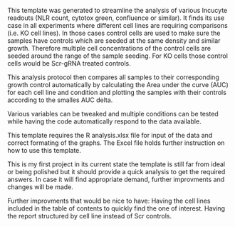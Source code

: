 This template was generated to streamline the analysis of various Incucyte readouts (NLR count, cytotox green, confluence or similar).
It finds its use case in all experiments where different cell lines are requiring comparisons (i.e. KO cell lines).
In those cases control cells are used to make sure the samples have controls which are seeded at the same density and similar growth.
Therefore multiple cell concentrations of the control cells are seeded around the range of the sample seeding.
For KO cells those control cells would be Scr-gRNA treated controls.

This analysis protocol then compares all samples to their corresponding growth control automatically by calculating the Area under the curve (AUC)
for each cell line and condition and plotting the samples with their controls according to the smalles AUC delta.

Various variables can be tweaked and multiple conditions can be tested while having the code automatically respond to the data available.

This template requires the R analysis.xlsx file for input of the data and correct formating of the graphs.
The Excel file holds further instruction on how to use this template.

This is my first project in its current state the template is still far from ideal or being polished but it should provide a quick analysis to get the required answers.
In case it will find appropriate demand, further improvments and changes will be made.

Further improvments that would be nice to have:
Having the cell lines included in the table of contents to quickly find the one of interest.
Having the report structured by cell line instead of Scr controls.
